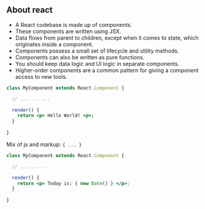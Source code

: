 ## About react
* A React codebase is made up of components.
* These components are written using JSX.
* Data flows from parent to children, except when it comes to state, which originates inside a component.
* Components possess a small set of lifecycle and utility methods.
* Components can also be written as pure functions.
* You should keep data logic and UI logic in separate components.
* Higher-order components are a common pattern for giving a component access to new tools.

```jsx
class MyComponent extends React.Component {

  // ... ... ...

  render() {
    return <p> Hello World! <p>;
  }
  
}
```

Mix of js and markup: `{ ... }`
```jsx
class MyComponent extends React.Component {

  // ... ... ...

  render() {
    return <p> Today is: { new Date() } </p>;
  }
  
}
```
